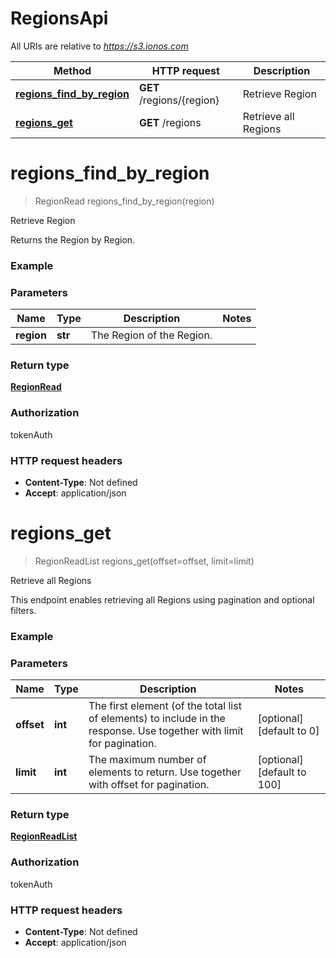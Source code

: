 # RegionsApi

All URIs are relative to *https://s3.ionos.com*

| Method | HTTP request | Description |
| ------------- | ------------- | ------------- |
| [**regions_find_by_region**](RegionsApi.md#regions_find_by_region) | **GET** /regions/{region} | Retrieve Region |
| [**regions_get**](RegionsApi.md#regions_get) | **GET** /regions | Retrieve all Regions |


# **regions_find_by_region**
> RegionRead regions_find_by_region(region)

Retrieve Region

Returns the Region by Region.

### Example

### Parameters

| Name | Type | Description  | Notes |
| ------------- | ------------- | ------------- | ------------- |
| **region** | **str**| The Region of the Region. |  |

### Return type

[**RegionRead**](../models/RegionRead.md)

### Authorization

tokenAuth

### HTTP request headers

 - **Content-Type**: Not defined
 - **Accept**: application/json

# **regions_get**
> RegionReadList regions_get(offset=offset, limit=limit)

Retrieve all Regions

This endpoint enables retrieving all Regions using pagination and optional filters. 

### Example

### Parameters

| Name | Type | Description  | Notes |
| ------------- | ------------- | ------------- | ------------- |
| **offset** | **int**| The first element (of the total list of elements) to include in the response. Use together with limit for pagination. | [optional] [default to 0] |
| **limit** | **int**| The maximum number of elements to return. Use together with offset for pagination. | [optional] [default to 100] |

### Return type

[**RegionReadList**](../models/RegionReadList.md)

### Authorization

tokenAuth

### HTTP request headers

 - **Content-Type**: Not defined
 - **Accept**: application/json

